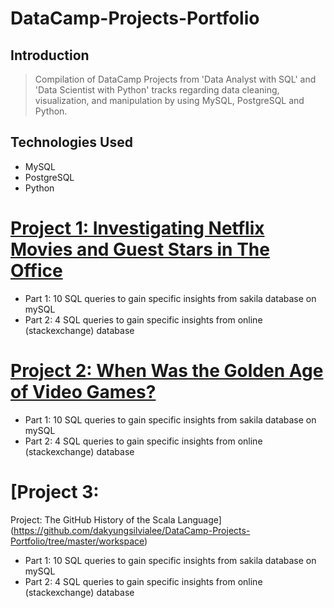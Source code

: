 # DataCamp-Projects-Portfolio
## Introduction
> Compilation of DataCamp Projects from 'Data Analyst with SQL' and 'Data Scientist with Python' tracks regarding data cleaning, visualization, and manipulation by using MySQL, PostgreSQL and Python.



## Technologies Used
>  
* MySQL
* PostgreSQL
* Python


# [Project 1: Investigating Netflix Movies and Guest Stars in The Office](https://github.com/dakyungsilvialee/DataCamp-Projects-Portfolio/tree/master/workspace)
* Part 1: 10 SQL queries to gain specific insights from sakila database on mySQL 
* Part 2: 4 SQL queries to gain specific insights from online (stackexchange) database 


# [Project 2: When Was the Golden Age of Video Games?](https://github.com/dakyungsilvialee/DataCamp-Projects-Portfolio/tree/master/workspace)
* Part 1: 10 SQL queries to gain specific insights from sakila database on mySQL 
* Part 2: 4 SQL queries to gain specific insights from online (stackexchange) database 


# [Project 3: 
Project: The GitHub History of the Scala Language](https://github.com/dakyungsilvialee/DataCamp-Projects-Portfolio/tree/master/workspace)
* Part 1: 10 SQL queries to gain specific insights from sakila database on mySQL 
* Part 2: 4 SQL queries to gain specific insights from online (stackexchange) database 
